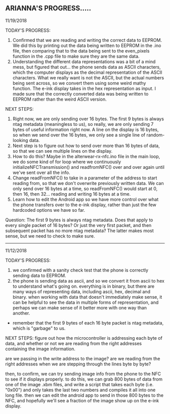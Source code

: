 ARIANNA'S PROGRESS.....
----------------------------------------------------------------------------------------------------------

11/19/2018 

TODAY'S PROGRESS:
1. Confirmed that we are reading and writing the correct data to EEPROM. We did this by printing out the data being written to EEPROM in the .ino file, then comparing that to the data being sent to the even_pixels function in the .cpp file to make sure they are the same data. 
2. Understanding the different data representations was a bit of a mind mess, but figured that out... the phone sends data as ASCII characters, which the computer displays as the decimal representation of the ASCII characters. What we really want is not the ASCII, but the actual numbers being sent across, so we convert them using some weird mathy function. The e-ink display takes in the hex representation as input. I made sure that the correctly converted data was being written to EEPROM rather than the weird ASCII version. 

NEXT STEPS:
1. Right now, we are only sending over 16 bytes. The first 9 bytes is always ntag metadata (meaningless to us), so really, we are only sending 7 bytes of useful information right now. A line on the display is 16 bytes, so when we send over the 16 bytes, we only see a single line of random-looking data.
2. Next step is to figure out how to send over more than 16 bytes of data, so that we can see multiple lines on the display.
3. How to do this? Maybe in the alterwear-rx-nfc.ino file in the main loop, we do some kind of for loop where we continuously initializeNFCTransmission() and readfromNFC() over and over again until we've sent over all the info. 
4. Change readFromNFC() to take in a parameter of the address to start reading from, so that we don't overwrite previously written data. We can only send over 16 bytes at a time, so readFromNFC() would start at 0, then 16, then 32... reading and writing 16 bytes at a time. 
5. Learn how to edit the Android app so we have more control over what the phone transfers over to the e-ink display, rather than just the few hardcoded options we have so far. 

Question: The first 9 bytes is always ntag metadata. Does that apply to every single packet of 16 bytes? Or just the very first packet, and then subsequent packet has no more ntag metadata? The latter makes most sense, but we need to check to make sure. 

----------------------------------------------------------------------------------------------------------

11/12/2018 
 
TODAY'S PROGRESS:
1. we confirmed with a sanity check test that the phone is correctly sending data to EEPROM.
2. the phone is sending data as ascii, and so we convert it from ascii to hex to understand what's going on. everything is in binary, but there are many ways of representing data, including ascii, hex, decimal and binary. when working with data that doesn't immediately make sense, it can be helpful to see the data in multiple forms of representation, and perhaps we can make sense of it better more with one way than another. 
- remember that the first 9 bytes of each 16 byte packet is ntag metadata, which is "garbage" to us.

NEXT STEPS: 
figure out how the microcontroller is addressing each byte of data, and whether or not we are reading from the right addresses containing the image information. 

are we passing in the write address to the image?
are we reading from the right addresses when we are stepping through the lines byte by byte? 

then, to confirm, we can try sending image info from the phone to the NFC to see if it displays properly.
to do this, we can grab 800 bytes of data from one of the image .xbm files, and write a script that takes each byte (i.e. "0x00") and only takes the last two numbers and compiles it all into one long file. then we can edit the android app to send in those 800 bytes to the NFC, and hopefully we'll see a fraction of the image show up on the e-ink display.
